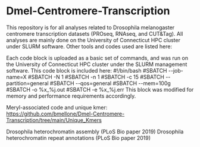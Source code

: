 # Dmel-Centromere-Transcription

This repository is for all analyses related to Drosophila melanogaster centromere transcription datasets (PROseq, RNAseq, and CUT&Tag).
All analyses are mainly done on the University of Connecticut HPC cluster under SLURM software.
Other tools and codes used are listed here:

Each code block is uploaded as a basic set of commands, and was run on the University of Connecticut HPC cluster under the SLURM management software. This code block is included here:
#!/bin/bash 
#SBATCH --job-name=X
#SBATCH -N 1
#SBATCH -n 1
#SBATCH -c 15
#SBATCH --partition=general
#SBATCH --qos=general
#SBATCH --mem=100g
#SBATCH -o %x_%j.out
#SBATCH -e %x_%j.err
This block was modified for memory and performance requirements accordingly. 

Meryl-associated code and unique kmer:
https://github.com/bmellone/Dmel-Centromere-Transcription/tree/main/Unique_Kmers

Drosophila heterochromatin assembly (PLoS Bio paper 2019)
Drosophila heterochromatin repeat annotations (PLoS Bio paper 2019)
